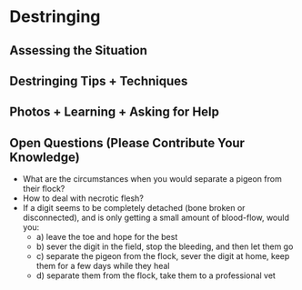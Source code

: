 # Destringing

## Assessing the Situation


## Destringing Tips + Techniques


## Photos + Learning + Asking for Help


## Open Questions (Please Contribute Your Knowledge)

- What are the circumstances when you would separate a pigeon from their flock?
- How to deal with necrotic flesh?
- If a digit seems to be completely detached (bone broken or disconnected), and is only getting a small amount of blood-flow, would you:
    - a) leave the toe and hope for the best
    - b) sever the digit in the field, stop the bleeding, and then let them go
    - c) separate the pigeon from the flock, sever the digit at home, keep them for a few days while they heal
    - d) separate them from the flock, take them to a professional vet